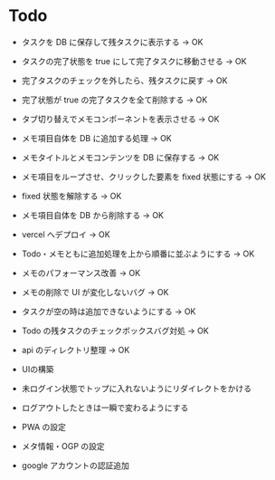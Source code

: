 # Todo

- タスクを DB に保存して残タスクに表示する → OK
- タスクの完了状態を true にして完了タスクに移動させる → OK
- 完了タスクのチェックを外したら、残タスクに戻す → OK
- 完了状態が true の完了タスクを全て削除する → OK
- タブ切り替えでメモコンポーネントを表示させる → OK
- メモ項目自体を DB に追加する処理 → OK
- メモタイトルとメモコンテンツを DB に保存する → OK
- メモ項目をループさせ、クリックした要素を fixed 状態にする → OK
- fixed 状態を解除する → OK
- メモ項目自体を DB から削除する → OK
- vercel へデプロイ → OK
- Todo・メモともに追加処理を上から順番に並ぶようにする → OK
- メモのパフォーマンス改善 → OK
- メモの削除で UI が変化しないバグ → OK
- タスクが空の時は追加できないようにする → OK
- Todo の残タスクのチェックボックスバグ対処 → OK
- api のディレクトリ整理 → OK

- UIの構築
- 未ログイン状態でトップに入れないようにリダイレクトをかける
- ログアウトしたときは一瞬で変わるようにする
- PWA の設定
- メタ情報・OGP の設定
- google アカウントの認証追加
